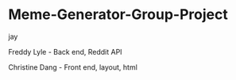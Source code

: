 # Meme-Generator-Group-Project
jay

Freddy Lyle - Back end, Reddit API

Christine Dang - Front end, layout, html
